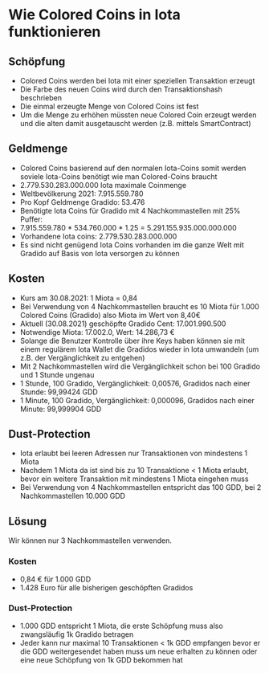 # Wie Colored Coins in Iota funktionieren
## Schöpfung
- Colored Coins werden bei Iota mit einer speziellen Transaktion erzeugt
- Die Farbe des neuen Coins wird durch den Transaktionshash beschrieben
- Die einmal erzeugte Menge von Colored Coins ist fest
- Um die Menge zu erhöhen müssten neue Colored Coin erzeugt werden und die alten damit ausgetauscht werden (z.B. mittels SmartContract)

## Geldmenge
- Colored Coins basierend auf den normalen Iota-Coins somit werden soviele Iota-Coins benötigt wie man Colored-Coins braucht
- 2.779.530.283.000.000 Iota maximale Coinmenge
- Weltbevölkerung 2021: 7.915.559.780
- Pro Kopf Geldmenge Gradido: 53.476
- Benötigte Iota Coins für Gradido mit 4 Nachkommastellen mit 25% Puffer: 
- 7.915.559.780 * 534.760.000 * 1.25 = 5.291.155.935.000.000.000
- Vorhandene Iota coins:                   2.779.530.283.000.000
- Es sind nicht genügend Iota Coins vorhanden im die ganze Welt mit Gradido auf Basis von Iota versorgen zu können

## Kosten 
- Kurs am 30.08.2021: 1 Miota = 0,84
- Bei Verwendung von 4 Nachkommastellen braucht es 10 Miota für 1.000 Colored Coins (Gradido) also Miota im Wert von 8,40€
- Aktuell (30.08.2021) geschöpfte Gradido Cent: 17.001.990.500
- Notwendige Miota: 17.002.0, Wert: 14.286,73 €
- Solange die Benutzer Kontrolle über ihre Keys haben können sie mit einem regulärem Iota Wallet die Gradidos wieder in Iota umwandeln (um z.B. der Vergänglichkeit zu entgehen)
- Mit 2 Nachkommastellen wird die Vergänglichkeit schon bei 100 Gradido und 1 Stunde ungenau 
- 1 Stunde,	100 Gradido, Vergänglichkeit: 0,00576, Gradidos nach einer Stunde: 99,99424 GDD
- 1 Minute,	100 Gradido, Vergänglichkeit: 0,000096, Gradidos nach einer Minute:	99,999904 GDD

## Dust-Protection
- Iota erlaubt bei leeren Adressen nur Transaktionen von mindestens 1 Miota
- Nachdem 1 Miota da ist sind bis zu 10 Transaktione < 1 Miota erlaubt, bevor ein weitere Transaktion mit mindestens 1 Miota eingehen muss
- Bei Verwendung von 4 Nachkommastellen entspricht das 100 GDD, bei 2 Nachkommastellen 10.000 GDD

## Lösung
Wir können nur 3 Nachkommastellen verwenden. 
### Kosten
- 0,84 € für 1.000 GDD
- 1.428 Euro für alle bisherigen geschöpften Gradidos
### Dust-Protection
- 1.000 GDD entspricht 1 Miota, die erste Schöpfung muss also zwangsläufig 1k Gradido betragen
- Jeder kann nur maximal 10 Transaktionen < 1k GDD empfangen bevor er die GDD weitergesendet haben muss um neue erhalten zu können oder eine neue Schöpfung von 1k GDD bekommen hat


